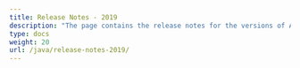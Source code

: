 ```yaml
---
title: Release Notes - 2019
description: "The page contains the release notes for the versions of Aspose.Tasks for Java released in 2019."
type: docs
weight: 20
url: /java/release-notes-2019/
---
```

